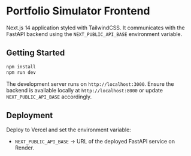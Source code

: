 # Portfolio Simulator Frontend

Next.js 14 application styled with TailwindCSS. It communicates with the FastAPI backend using the `NEXT_PUBLIC_API_BASE` environment variable.

## Getting Started

```bash
npm install
npm run dev
```

The development server runs on `http://localhost:3000`. Ensure the backend is available locally at `http://localhost:8000` or update `NEXT_PUBLIC_API_BASE` accordingly.

## Deployment

Deploy to Vercel and set the environment variable:

- `NEXT_PUBLIC_API_BASE` → URL of the deployed FastAPI service on Render.
